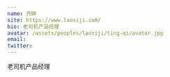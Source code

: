 ```yaml
---
name: 齐婷
site: https://www.laosiji.com/
bio: 老司机产品经理
avatar: /assets/peoples/laosiji/ting-qi/avatar.jpg
email: 
twitter: 
---
```

老司机产品经理
